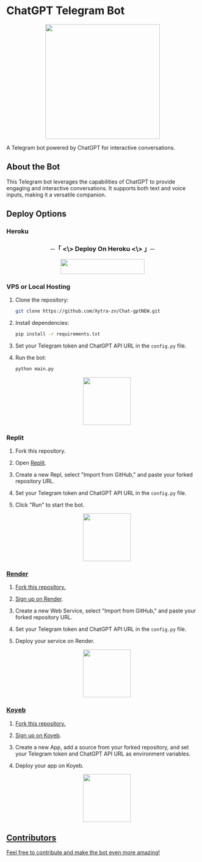 # ChatGPT Telegram Bot

<p align="center">
  <img src="https://te.legra.ph/file/509e2b3d50934b91073d7.jpg" width="300" height="300"/>
</p>

A Telegram bot powered by ChatGPT for interactive conversations.

## About the Bot

This Telegram bot leverages the capabilities of ChatGPT to provide engaging and interactive conversations. It supports both text and voice inputs, making it a versatile companion.

## Deploy Options

### Heroku

<h3 align="center">
  ─「 <\> Deploy On Heroku <\> 」─
</h3>

<p align="center">
  <a href="https://dashboard.heroku.com/new?template=https://github.com/Xytra-zn/Chat-gptNEW">
    <img src="https://img.shields.io/badge/Deploy%20On%20Heroku-black?style=for-the-badge&logo=heroku" width="220" height="38.45"/>
  </a>
</p>

### VPS or Local Hosting

1. Clone the repository:
    ```bash
    git clone https://github.com/Xytra-zn/Chat-gptNEW.git
    ```

2. Install dependencies:
    ```bash
    pip install -r requirements.txt
    ```

3. Set your Telegram token and ChatGPT API URL in the `config.py` file.

4. Run the bot:
    ```bash
    python main.py
    ```

    <p align="center"> 
      <img src="https://te.legra.ph/file/17e087ff2366de0e3ae3e.jpg" width="125"/>
    </p>

### Replit

1. Fork this repository.

2. Open [Replit](https://replit.com/).

3. Create a new Repl, select "Import from GitHub," and paste your forked repository URL.

4. Set your Telegram token and ChatGPT API URL in the `config.py` file.

5. Click "Run" to start the bot.

    <p align="center">
      <a href="https://replit.com/">
      <img src="https://te.legra.ph/file/5924c186cede217705d1c.jpg" width="125"/>
    </p>

### Render

1. Fork this repository.

2. Sign up on [Render](https://render.com/).

3. Create a new Web Service, select "Import from GitHub," and paste your forked repository URL.

4. Set your Telegram token and ChatGPT API URL in the `config.py` file.

5. Deploy your service on Render.

    <p align="center">
      <a href="https://render.com/">
      <img src="https://te.legra.ph/file/87546a1070200ccb65016.jpg" width="125"/>
    </p>

### Koyeb

1. Fork this repository.

2. Sign up on [Koyeb](https://www.koyeb.com/).

3. Create a new App, add a source from your forked repository, and set your Telegram token and ChatGPT API URL as environment variables.

4. Deploy your app on Koyeb.

    <p align="center">
      <a href="https://www.koyeb.com/">
      <img src="https://te.legra.ph/file/b4c238ce0581664a11ecf.png" width="125"/>
    </p>

## Contributors

Feel free to contribute and make the bot even more amazing!
